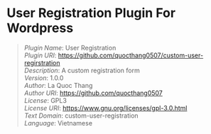 # User Registration Plugin For Wordpress

> *Plugin Name*: User Registration  
*Plugin URI*: https://github.com/quocthang0507/custom-user-regirstration  
*Description*: A custom registration form  
*Version*: 1.0.0  
*Author*: La Quoc Thang  
*Author URI*: https://github.com/quocthang0507  
*License*: GPL3  
*License URI*: https://www.gnu.org/licenses/gpl-3.0.html  
*Text Domain*: custom-user-registration  
*Language*: Vietnamese
